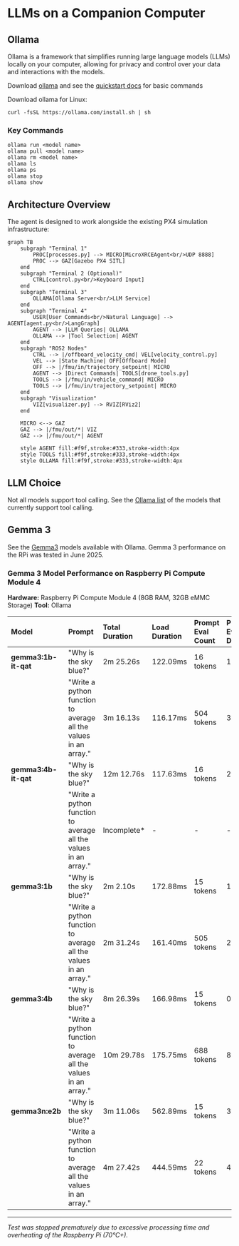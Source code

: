 # LLMs on a Companion Computer

## Ollama

Ollama is a framework that simplifies running large language models (LLMs) locally on your computer, allowing for privacy and control over your data and interactions with the models.

Download [ollama](https://ollama.com/download) and see the [quickstart docs](https://github.com/ollama/ollama/blob/main/README.md#quickstart) for basic commands

Download ollama for Linux:
```
curl -fsSL https://ollama.com/install.sh | sh
```

### Key Commands

```
ollama run <model name>
ollama pull <model name>
ollama rm <model name>
ollama ls
ollama ps
ollama stop
ollama show
```

## Architecture Overview

The agent is designed to work alongside the existing PX4 simulation infrastructure:

``` mermaid
graph TB 
    subgraph "Terminal 1" 
        PROC[processes.py] --> MICRO[MicroXRCEAgent<br/>UDP 8888] 
        PROC --> GAZ[Gazebo PX4 SITL] 
    end 
    subgraph "Terminal 2 (Optional)" 
        CTRL[control.py<br/>Keyboard Input] 
    end 
    subgraph "Terminal 3" 
        OLLAMA[Ollama Server<br/>LLM Service] 
    end 
    subgraph "Terminal 4" 
        USER[User Commands<br/>Natural Language] --> AGENT[agent.py<br/>LangGraph] 
        AGENT --> |LLM Queries| OLLAMA 
        OLLAMA --> |Tool Selection| AGENT 
    end 
    subgraph "ROS2 Nodes" 
        CTRL --> |/offboard_velocity_cmd| VEL[velocity_control.py] 
        VEL --> |State Machine| OFF[Offboard Mode] 
        OFF --> |/fmu/in/trajectory_setpoint| MICRO 
        AGENT --> |Direct Commands| TOOLS[drone_tools.py] 
        TOOLS --> |/fmu/in/vehicle_command| MICRO 
        TOOLS --> |/fmu/in/trajectory_setpoint| MICRO 
    end 
    subgraph "Visualization" 
        VIZ[visualizer.py] --> RVIZ[RViz2] 
    end 

    MICRO <--> GAZ 
    GAZ --> |/fmu/out/*| VIZ 
    GAZ --> |/fmu/out/*| AGENT 

    style AGENT fill:#f9f,stroke:#333,stroke-width:4px 
    style TOOLS fill:#f9f,stroke:#333,stroke-width:4px 
    style OLLAMA fill:#f9f,stroke:#333,stroke-width:4px  
```

## LLM Choice

Not all models support tool calling. See the [Ollama list](https://ollama.com/search?c=tools) of the models that currently support tool calling.

## Gemma 3

See the [Gemma3](https://ollama.com/library/gemma3) models available with Ollama. Gemma 3 performance on the RPi was tested in June 2025.

### **Gemma 3 Model Performance on Raspberry Pi Compute Module 4**

**Hardware:** Raspberry Pi Compute Module 4 (8GB RAM, 32GB eMMC Storage)
**Tool:** Ollama

| Model | Prompt | Total Duration | Load Duration | Prompt Eval Count | Prompt Eval Duration | Prompt Eval Rate | Eval Count | Eval Duration | Eval Rate |
| :--- | :--- | :--- | :--- | :--- | :--- | :--- | :--- | :--- | :--- |
| **gemma3:1b-it-qat** | "Why is the sky blue?" | 2m 25.26s | 122.09ms | 16 tokens | 1.01s | 15.82 tokens/s | 452 tokens | 2m 24.13s | 3.14 tokens/s |
| | "Write a python function to average all the values in an array." | 3m 16.13s | 116.17ms | 504 tokens | 35.89s | 14.04 tokens/s | 491 tokens | 2m 38.26s | 3.10 tokens/s |
| **gemma3:4b-it-qat** | "Why is the sky blue?" | 12m 12.76s | 117.63ms | 16 tokens | 2.03s | 7.87 tokens/s | 618 tokens | 12m 10.60s | 0.85 tokens/s |
| | "Write a python function to average all the values in an array." | Incomplete* | - | - | - | - | - | - | - |
| **gemma3:1b** | "Why is the sky blue?" | 2m 2.10s | 172.88ms | 15 tokens | 1.43s | 10.51 tokens/s | 468 tokens | 2m 0.50s | 3.88 tokens/s |
| | "Write a python function to average all the values in an array." | 2m 31.24s | 161.40ms | 505 tokens | 2.06s | 245.14 tokens/s | 567 tokens | 2m 28.91s | 3.81 tokens/s |
| **gemma3:4b** | "Why is the sky blue?" | 8m 26.39s | 166.98ms | 15 tokens | 0.74s | 20.16 tokens/s | 651 tokens | 8m 25.48s | 1.29 tokens/s |
| | "Write a python function to average all the values in an array." | 10m 29.78s | 175.75ms | 688 tokens | 8.34s | 82.51 tokens/s | 755 tokens | 10m 21.12s | 1.22 tokens/s |
| **gemma3n:e2b** | "Why is the sky blue?" | 3m 11.06s | 562.89ms | 15 tokens | 3.26s | 4.60 tokens/s | 372 tokens | 3m 7.24s | 1.99 tokens/s |
| | "Write a python function to average all the values in an array." | 4m 27.42s | 444.59ms | 22 tokens | 4.85s | 4.54 tokens/s | 515 tokens | 4m 22.11s | 1.96 tokens/s |

---
*Test was stopped prematurely due to excessive processing time and overheating of the Raspberry Pi (70°C+).*